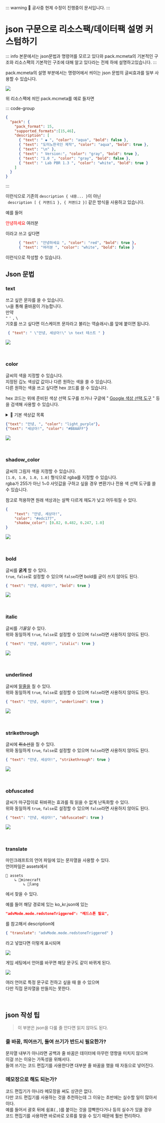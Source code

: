 ::: warning :hammer: 공사중
현제 수정이 진행중이 문서입니다.
:::

# json 구문으로 리소스팩/데이터팩 설명 커스텀하기

::: info
본문에서는 json문법과 명령어를 모르고 있다와 pack.mcmeta의 기본적인 구조와 리소스팩의 기본적인 구조에 대해 알고 있다라는 전제 하에 설명하고있습니다.
:::

pack.mcmeta의 설명 부분에서는 명령어에서 씌이는 json 문법의 글씨효과를 일부 사용할 수 있습니다.

![](./example.png)

위 리소스팩에 씌인 pack.mcmeta를 예로 들자면

::: code-group
``` json [pack.mcmeta]
{
  "pack": {
    "pack_format": 15,
    "supported_formats":[15,46],
    "description": [
      { "text": " ◆ ", "color": "aqua", "bold": false },
      { "text": "도미노한국인 제작", "color": "aqua", "bold": true },
      { "text": "\n" },
      { "text": " Version:", "color": "gray", "bold": true },
      { "text": "1.0 ", "color": "gray", "bold": false },
      { "text": " Lab PBR 1.3 ", "color": "white", "bold": true }
    ]
  }
}
```
:::

이런식으로 기존의 `description { 내용... }`이 아닌  
` description [ { 커맨드1 }, { 커맨드2 }]` 같은 방식을 사용하고 있습니다.  

예를 들어

<p><span style="color: red;">안녕하세요</span> 여러분</p>

이라고 쓰고 싶다면

``` json
      { "text": "안녕하세요 ", "color": "red", "bold": true },
      { "text": "여러분 ", "color": "white", "bold": false }
```

이런식으로 작성할 수 있습니다.


## Json 문법

### text
쓰고 싶은 문자를 쓸 수 있습니다.  
`\n`을 통해 줄바꿈이 가능합니다.  
만약  
`"`  `'`  `,`  `\`  
기호를 쓰고 싶다면 이스케이프 문자라고 불리는 역슬래시`\`를 앞에 붙이면 됩니다.  
```json
 { "text": " \"안녕, 세상아!\" \n text 테스트 " }
```
![](./text.png)

<br>

### color
글씨의 색을 지정할 수 있습니다.  
지정된 깁노 색상값 값이나 다른 원하는 색을 쓸 수 있습니다.  
다른 원하는 색을 쓰고 싶다면 hex 코드를 쓸 수 있습니다.


<!--@include: .\colorpick\hexcolorpicker.md-->


hex 코드는 위에 준비된 색상 선택 도구를 쓰거나 구글에 " [Google 색상 선택 도구](https://g.co/kgs/DSwfdSj) " 등을 검색해 사용할 수 있습니다.

<details>
  <summary>🎨 기본 색상값 목록</summary>
  <ul>
    <li style="color: #000000;">black</li>
    <li style="color: #0000AA;">dark_blue</li>
    <li style="color: #00AA00;">dark_green</li>
    <li style="color: #00AAAA;">dark_aqua</li>
    <li style="color: #AA0000;">dark_red</li>
    <li style="color: #AA00AA;">dark_purple</li>
    <li style="color: #FFAA00;">gold</li>
    <li style="color: #AAAAAA;">gray</li>
    <li style="color: #C6C6C6;">light_gray</li>
    <li style="color: #555555;">dark_gray</li>
    <li style="color: #5555FF;">blue</li>
    <li style="color: #55FF55;">green</li>
    <li style="color: #55FFFF;">aqua</li>
    <li style="color: #FF5555;">red</li>
    <li style="color: #FF55FF;">light_purple</li>
    <li style="color: #FFFF55;">yellow</li>
    <li style="color: #FFFFFF;">white</li>
    <li style="color: #DDD605;">minecoin_gold</li>
    <li style="color: #E3D4D1;">material_quartz</li>
    <li style="color: #CECAC9;">material_iron</li>
    <li style="color: #443A3B;">material_netherite</li>
    <li style="color: #971607;">material_redstone</li>
    <li style="color: #B4684D;">material_copper</li>
    <li style="color: #DEB120;">material_gold</li>
    <li style="color: #2CAA8A;">material_emerald</li>
    <li style="color: #1681AB;">material_diamond</li>
    <li style="color: #21497B;">material_lapis</li>
    <li style="color: #9A5CC6;">material_amethyst</li>
    <li style="color: #EB7114;">material_resin</li>
  </ul>
</details>

``` json
{"text": "안녕, ", "color": "light_purple"},
{"text": "세상아!", "color": "#B8AAFF"}
```
![](./color.png)

<br>

### shadow_color
글씨의 그림자 색을 지정할 수 있습니다.  
`[1.0, 1.0, 1.0, 1.0]` 형식으로 rgba를 지정할 수 있습니다.  
rgba가 255가 아닌 1~0 사잇값을 구하고 싶을 경우 변환기나 전용 색 선택 도구를 쓸 수 있습니다.  


참고로 적용하면 원래 색상과는 살짝 다르게 채도가 낮고 어두워질 수 있다.

``` json
{
    "text": "안녕, 세상아!",
    "color": "#edc177",
    "shadow_color": [0.82, 0.482, 0.247, 1.0]
}
```
![](./shadow_color.png)

<br>

### bold

글씨를 **굵게** 할 수 있다.  
`true`, `false`로 설정할 수 있으며 `false`라면 bold를 굳이 쓰지 않아도 된다.
``` json
{ "text": "안녕, 세상아!", "bold": true }
```
![](./bold.png)

<br>

### italic
글씨를 _기울일_ 수 있다.  
위와 동일하게 `true`, `false`로 설정할 수 있으며 `false`라면 사용하지 않아도 된다.
```json
{ "text": "안녕, 세상아!", "italic": true }
```
![](./italic.png)

<br>

### underlined

글씨에 <ins>밑줄을</ins> 칠 수 있다.  
위와 동일하게 `true`, `false`로 설정할 수 있으며 `false`라면 사용하지 않아도 된다.
```json
{ "text": "안녕, 세상아!", "underlined": true }
```
![](./underlined.png)

<br>

### strikethrough

글씨에 ~~취소선~~을 칠 수 있다.  
위와 동일하게 `true`, `false`로 설정할 수 있으며 `false`라면 사용하지 않아도 된다.
```json
{ "text": "안녕, 세상아!", "strikethrough": true }
```
![](./strikethrough.png)

<br>

### obfuscated

글씨가 마구잡이로 뒤바뀌는 효과를 줘 읽을 수 없게 난독화할 수 있다.  
위와 동일하게 `true`, `false`로 설정할 수 있으며 `false`라면 사용하지 않아도 된다.
```json
{ "text": "안녕, 세상아!", "obfuscated": true }
```
![](./obfuscated.png)

<br>

### translate

마인크래프트의 언어 파일에 있는 문자열을 사용할 수 있다.  
언어파일은 assets에서

```
📁 assets
    ↳ 📁minecraft
        ↳ 📁lang
```
에서 찾을 수 있다.

예를 들어 해당 경로에 있는 ko_kr.json에 있는
```json
"advMode.mode.redstoneTriggered": "레드스톤 필요",
```
를 참고해서 description에
```json
{ "translate": "advMode.mode.redstoneTriggered" }
```
라고 넣었다면 이렇게 표시되며

![](./translate1.png)

게임 세팅에서 언어를 바꾸면 해당 문구도 같이 바뀌게 된다.

![](./translate2.png)

여러 언어로 특정 문구로 전하고 싶을 때 쓸 수 있으며  
다만 직접 문자열을 만들지는 못한다.

<br>

## json 작성 팁

> 이 부분은 json을 다룰 줄 안다면 읽지 않아도 된다.

### 줄 바꿈, 띄어쓰기, 들여 쓰기가 반드시 필요한가?  
문자열 내부가 아니라면 공백과 줄 바꿈은 데이터에 아무런 영향을 미치지 않으며  
이걸 쓰는 이유는 가독성을 위해서다.  
들여 쓰기는 코드 편집기를 사용한다면 대부분 줄 바꿈을 했을 때 자동으로 넣어진다.

### 메모장으로 해도 되는가?
코드 편집기가 아니라 메모장을 써도 상관은 없다.  
다만 코드 편집기를 사용하는 것을 추천하는데 그 이유는 초반에는 실수할 일이 많아서이다.  
예를 들어서 괄호 뒤에 쉼표( , )를 붙이는 것을 깜빡한다거나 등의 실수가 있을 경우  
코드 편집기를 사용하면 바로바로 오류를 찾을 수 있기 때문에 훨씬 편리하다.
